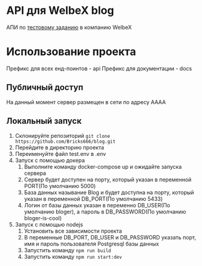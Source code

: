 # API для WelbeX blog

АПИ по [тестовому заданию](https://faint-adasaurus-4bc.notion.site/Node-js-2a584c9631a743b584c5b74399a8df8d) в компанию WelbeX

# Использование проекта

Префикс для всех енд-поинтов - api
Префикс для документации - docs

## Публичный доступ

На данный момент сервер размещен в сети по адресу АААА

## Локальный запуск

1. Склонируйте репозиторий `git clone https://github.com/Bricks666/blog.git`
2. Перейдите в директорию проекта
3. Переименуйте файл test.env в .env
4. Запуск с помощью докера
   1. Выполните команду docker-compose up и ожидайте запуска сервера
   2. Сервер будет доступен на порту, который указан в переменной PORT(По умолчанию 5000)
   3. База данных называние Blog и будет доступна на порту, который указан в переменной DB_PORT(По умолчанию 5433)
   4. Логин от базы данных указан в переменно DB_USER(По умолчанию bloger), а пароль в DB_PASSWORD(По умолчанию bloger-is-cool)
5. Запуск с помощью nodejs
   1. Установить все зависимости проекта
   2. В переменные DB_PORT, DB_USER и DB_PASSWORD указать порт, имя и пароль пользователя Postgresql базы данных
   3. Запустить команду `npm run build`
   4. Запустить команду `npm run start:dev`
